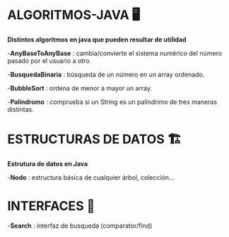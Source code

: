 ﻿# ALGORITMOS-JAVA 🖥️

**Distintos algoritmos en java que pueden resultar de utilidad**

-**AnyBaseToAnyBase** : cambia/convierte el sistema numérico del número pasado por el usuario a otro. 

-**BusquedaBinaria** : búsqueda de un número en un array ordenado.

-**BubbleSort** : ordena de menor a mayor un array.

-**Palíndromo** : comprueba si un String es un palíndrimo de tres maneras distintas.





# ESTRUCTURAS DE DATOS 🏗️

**Estrutura de datos en Java**

-**Nodo** : estructura básica de cualquier árbol, colección...





# INTERFACES 🤖

-**Search** : interfaz de busqueda (comparator/find)